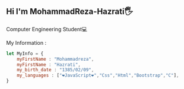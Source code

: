 ## Hi I'm MohammadReza-Hazrati🖐
Computer Engineering Student💻

My Information : 
```JavaScript
let MyInfo = {
    myFirstName : "Mohammadreza",
    myFirstName : "Hazrati",
    my_birth_date : "1385/02/09",
    my_languages : ["❤JavaScript❤","Css","Html","Bootstrap","C"],
}
```
[](https://img.shields.io/github/commit-activity/m/SIR-MRH2006/std-grade-system-c)



